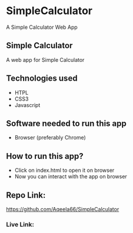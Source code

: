 # SimpleCalculator
A  Simple Calculator Web App

## Simple Calculator

A web app for Simple Calculator

## Technologies used
- HTPL
- CSS3
- Javascript

## Software needed to run this app
- Browser (preferably Chrome)
## How to run this app?
- Click on index.html to open it on browser
- Now you can interact with the app on browser

## Repo Link:
https://github.com/Aqeela66/SimpleCalculator

### Live Link:
